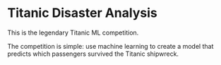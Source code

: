 # Titanic Disaster Analysis

This is the legendary Titanic ML competition.

The competition is simple: use machine learning to create a model that predicts which passengers survived the Titanic shipwreck.
